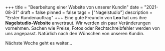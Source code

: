 +++
title = "Bearbeitung einer Website von unserer Kundin"
date = "2021-08-31"
draft = false
pinned = false
tags = ["Nagelstudio"]
description = "Erster Kundenauftrag"
+++
Eine gute Freundin von **Leo** hat uns ihre **Nagelstudio-Website** anvertraut. Wir werden ein paar Veränderungen vornehmen. Sachen wie Preise, Fotos oder Rechtschreibfehler werden von uns angepasst. Natürlich nach den Wünschen von unseren Kundin. 

Nächste Woche geht es weiter...